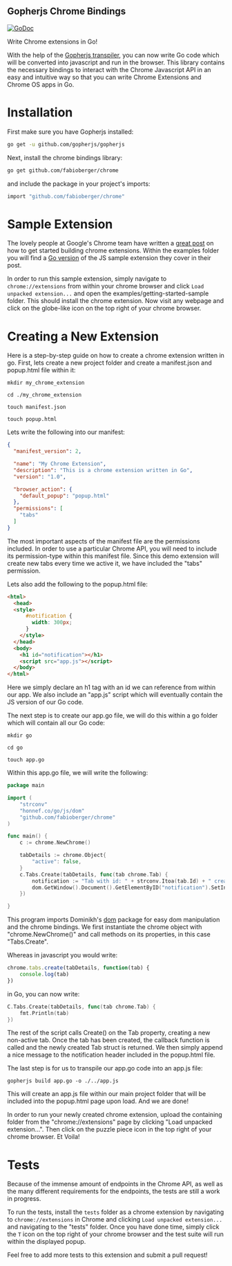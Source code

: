 Gopherjs Chrome Bindings
------------------------------------

[![GoDoc](http://godoc.org/github.com/fabioberger/chrome?status.svg)](https://godoc.org/github.com/fabioberger/chrome)

Write Chrome extensions in Go!

With the help of the [Gopherjs transpiler](https://github.com/gopherjs/gopherjs), you can now write Go code which will be converted into javascript and run in the browser. This library contains the necessary bindings to interact with the Chrome Javascript API in an easy and intuitive way so that you can write Chrome Extensions and Chrome OS apps in Go.

# Installation

First make sure you have Gopherjs installed:

```bash
go get -u github.com/gopherjs/gopherjs
```

Next, install the chrome bindings library:

```bash
go get github.com/fabioberger/chrome
```

and include the package in your project's imports:

```bash
import "github.com/fabioberger/chrome"
```

# Sample Extension

The lovely people at Google's Chrome team have written a [great post](https://developer.chrome.com/extensions/getstarted) on how to get started building chrome extensions. Within the examples folder you will find a [Go version](https://github.com/fabioberger/chrome/tree/master/examples/getting-started-sample) of the JS sample extension they cover in their post.

In order to run this sample extension, simply navigate to ```chrome://extensions``` from within your chrome browser and click ```Load unpacked extension...``` and open the examples/getting-started-sample folder. This should install the chrome extension. Now visit any webpage and click on the globe-like icon on the top right of your chrome browser.

# Creating a New Extension

Here is a step-by-step guide on how to create a chrome extension written in go. First, lets create a new project folder and create a manifest.json and popup.html file within it:

```
mkdir my_chrome_extension
```

```
cd ./my_chrome_extension
```

```
touch manifest.json
```

```
touch popup.html
```

Lets write the following into our manifest:

```json
{
  "manifest_version": 2,

  "name": "My Chrome Extension",
  "description": "This is a chrome extension written in Go",
  "version": "1.0",

  "browser_action": {
    "default_popup": "popup.html"
  },
  "permissions": [
    "tabs"
  ]
}
```

The most important aspects of the manifest file are the permissions included. In order to use a particular Chrome API, you will need to include its permission-type within this manifest file. Since this demo extension will create new tabs every time we active it, we have included the "tabs" permission.

Lets also add the following to the popup.html file:

```html
<html>
  <head>
  <style>
      #notification {
        width: 300px;
      }
    </style>
  </head>
  <body>
  	<h1 id="notification"></h1>
  	<script src="app.js"></script>
  </body>
</html>
```
Here we simply declare an h1 tag with an id we can reference from within our app. We also include an "app.js" script which will eventually contain the JS version of our Go code.

The next step is to create our app.go file, we will do this within a go folder which will contain all our Go code:

```
mkdir go
```

```
cd go
```

```
touch app.go
```

Within this app.go file, we will write the following:

```go
package main

import (
	"strconv"
	"honnef.co/go/js/dom"
	"github.com/fabioberger/chrome"
)

func main() {
	c := chrome.NewChrome()

	tabDetails := chrome.Object{
		"active": false,
	}
	c.Tabs.Create(tabDetails, func(tab chrome.Tab) {
		notification := "Tab with id: " + strconv.Itoa(tab.Id) + " created!"
		dom.GetWindow().Document().GetElementByID("notification").SetInnerHTML(notification)
	})

}
```
This program imports Dominikh's [dom](https://github.com/dominikh/go-js-dom) package for easy dom manipulation and the chrome bindings. We first instantiate the chrome object with "chrome.NewChrome()" and call methods on its properties, in this case "Tabs.Create".

Whereas in javascript you would write:

```js
chrome.tabs.create(tabDetails, function(tab) {
	console.log(tab)
})
```

in Go, you can now write:

```go
C.Tabs.Create(tabDetails, func(tab chrome.Tab) {
	fmt.Println(tab)
})
```

The rest of the script calls Create() on the Tab property, creating a new non-active tab. Once the tab has been created, the callback function is called and the newly created Tab struct is returned. We then simply append a nice message to the notification header included in the popup.html  file.

The last step is for us to transpile our app.go code into an app.js file:

```
gopherjs build app.go -o ./../app.js
```

This will create an app.js file within our main project folder that will be included into the popup.html page upon load. And we are done!

In order to run your newly created chrome extension, upload the containing folder from the "chrome://extensions" page by clicking "Load unpacked extension...". Then click on the puzzle piece icon in the top right of your chrome browser. Et Voila!

# Tests

Because of the immense amount of endpoints in the Chrome API, as well as the many different requirements for the endpoints, the tests are still a work in progress.

To run the tests, install the ```tests``` folder as a chrome extension by navigating to ```chrome://extensions``` in Chrome and clicking ```Load unpacked extension...``` and navigating to the "tests" folder. Once you have done time, simply click the ```T``` icon on the top right of your chrome browser and the test suite will run within the displayed popup.

Feel free to add more tests to this extension and submit a pull request!